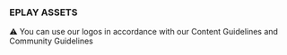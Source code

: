 ### EPLAY ASSETS
⚠️ You can use our logos in accordance with our Content Guidelines and Community Guidelines